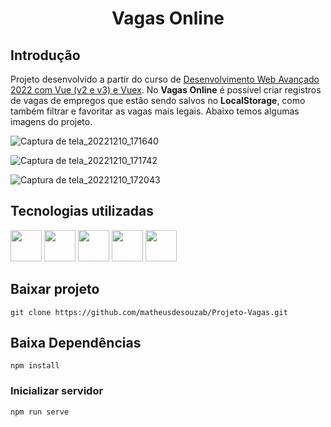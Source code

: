 <h1 align="center">
  <p align="center">Vagas Online</p>
</h1>

## Introdução

Projeto desenvolvido a partir do curso de [Desenvolvimento Web Avançado 2022 com Vue (v2 e v3) e Vuex](https://www.udemy.com/course/desenvolvimento-web-avancado-com-vue-strapi-vuex-e-vuetify/). No **Vagas Online** é possível criar registros de vagas de empregos que estão sendo salvos no **LocalStorage**, como também filtrar e favoritar as vagas mais legais. Abaixo temos algumas imagens do projeto.

![Captura de tela_20221210_171640](https://user-images.githubusercontent.com/60266964/206873736-4e16a6d7-ce35-47f8-8634-20e6d04f1ad2.png)

![Captura de tela_20221210_171742](https://user-images.githubusercontent.com/60266964/206873771-9d8e6d65-d8f8-4766-a617-833ba0cca8c5.png)

![Captura de tela_20221210_172043](https://user-images.githubusercontent.com/60266964/206873858-27f05031-8b27-4618-a4a3-83e95c1280c2.png)


## Tecnologias utilizadas

<div style="display: inline_block">
    <img src="https://user-images.githubusercontent.com/60266964/204157235-0ad813df-82db-4233-8bd3-32daa6387634.png" width="50" height="50"/>
    <img src="https://user-images.githubusercontent.com/60266964/204157268-687424c0-0504-42a4-89da-d0c8d30c5f86.png" width="50" height="50"/>
    <img src="https://user-images.githubusercontent.com/60266964/204157283-b894f930-e87a-49bf-86b1-07a8e125cfe4.png" width="50" height="50" />
    <img src="https://user-images.githubusercontent.com/60266964/204157322-af427fa7-6a39-4f41-a721-47a165c41fe7.png" width="50" height="50" />
    <img src="https://user-images.githubusercontent.com/60266964/204157341-f1bb413e-ca6b-421d-bbf3-64d19a9d3869.png" width="50" height="50" /> </div>

## Baixar projeto

`git clone https://github.com/matheusdesouzab/Projeto-Vagas.git`

## Baixa Dependências
```
npm install
```

### Inicializar servidor
```
npm run serve
```




